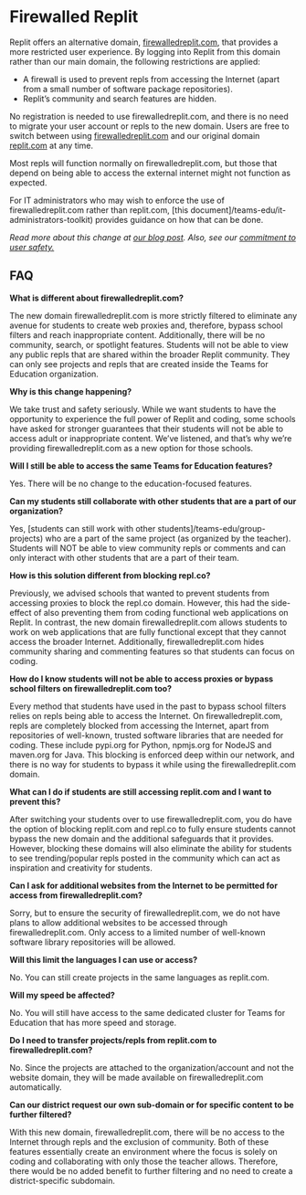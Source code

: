 # Firewalled Replit

Replit offers an alternative domain, [firewalledreplit.com](https://firewalledreplit.com), that provides a more restricted user experience. By logging into Replit from this domain rather than our main domain, the following restrictions are applied:

- A firewall is used to prevent repls from accessing the Internet (apart from a small number of software package repositories).
- Replit’s community and search features are hidden.

No registration is needed to use firewalledreplit.com, and there is no need to migrate your user account or repls to the new domain. Users are free to switch between using [firewalledreplit.com](https://firewalledreplit.com) and our original domain [replit.com](https://replit.com) at any time.

Most repls will function normally on firewalledreplit.com, but those that depend on being able to access the external internet might not function as expected.

For IT administrators who may wish to enforce the use of firewalledreplit.com rather than replit.com, [this document]/teams-edu/it-administrators-toolkit) provides guidance on how that can be done.

_Read more about this change at [our blog post](https://blog.replit.com/computing-superpower-at-school). Also, see our [commitment to user safety.](https://replit-docs-images.util.repl.co/images/teamsForEducation/Our%20Commitment%20to%20User%20Safety.pdf)_

## FAQ

**What is different about firewalledreplit.com?**

The new domain firewalledreplit.com is more strictly filtered to eliminate any avenue for students to create web proxies and, therefore, bypass school filters and reach inappropriate content. Additionally, there will be no community, search, or spotlight features. Students will not be able to view any public repls that are shared within the broader Replit community. They can only see projects and repls that are created inside the Teams for Education organization.

**Why is this change happening?**

We take trust and safety seriously. While we want students to have the opportunity to experience the full power of Replit and coding, some schools have asked for stronger guarantees that their students will not be able to access adult or inappropriate content. We’ve listened, and that’s why we’re providing firewalledreplit.com as a new option for those schools.

**Will I still be able to access the same Teams for Education features?**

Yes. There will be no change to the education-focused features.

**Can my students still collaborate with other students that are a part of our organization?**

Yes, [students can still work with other students]/teams-edu/group-projects) who are a part of the same project (as organized by the teacher). Students will NOT be able to view community repls or comments and can only interact with other students that are a part of their team.

**How is this solution different from blocking repl.co?**

Previously, we advised schools that wanted to prevent students from accessing proxies to block the repl.co domain. However, this had the side-effect of also preventing them from coding functional web applications on Replit. In contrast, the new domain firewalledreplit.com allows students to work on web applications that are fully functional except that they cannot access the broader Internet. Additionally, firewalledreplit.com hides community sharing and commenting features so that students can focus on coding.

**How do I know students will not be able to access proxies or bypass school filters on firewalledreplit.com too?**

Every method that students have used in the past to bypass school filters relies on repls being able to access the Internet. On firewalledreplit.com, repls are completely blocked from accessing the Internet, apart from repositories of well-known, trusted software libraries that are needed for coding. These include pypi.org for Python, npmjs.org for NodeJS and maven.org for Java. This blocking is enforced deep within our network, and there is no way for students to bypass it while using the firewalledreplit.com domain.

**What can I do if students are still accessing replit.com and I want to prevent this?**

After switching your students over to use firewalledreplit.com, you do have the option of blocking replit.com and repl.co to fully ensure students cannot bypass the new domain and the additional safeguards that it provides. However, blocking these domains will also eliminate the ability for students to see trending/popular repls posted in the community which can act as inspiration and creativity for students.

**Can I ask for additional websites from the Internet to be permitted for access from firewalledreplit.com?**

Sorry, but to ensure the security of firewalledreplit.com, we do not have plans to allow additional websites to be accessed through firewalledreplit.com. Only access to a limited number of well-known software library repositories will be allowed.

**Will this limit the languages I can use or access?**

No. You can still create projects in the same languages as replit.com.

**Will my speed be affected?**

No. You will still have access to the same dedicated cluster for Teams for Education that has more speed and storage.

**Do I need to transfer projects/repls from replit.com to firewalledreplit.com?**

No. Since the projects are attached to the organization/account and not the website domain, they will be made available on firewalledreplit.com automatically.

**Can our district request our own sub-domain or for specific content to be further filtered?**

With this new domain, firewalledreplit.com, there will be no access to the Internet through repls and the exclusion of community. Both of these features essentially create an environment where the focus is solely on coding and collaborating with only those the teacher allows. Therefore, there would be no added benefit to further filtering and no need to create a district-specific subdomain.
